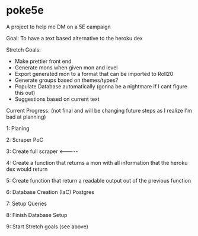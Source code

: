 # poke5e

A project to help me DM on a 5E campaign

Goal: To have a text based alternative to the heroku dex

Stretch Goals:

- Make prettier front end
- Generate mons when given mon and level
- Export generated mon to a format that can be imported to Roll20
- Generate groups based on themes/types?
- Populate Database automatically (gonna be a nightmare if I cant figure this out)
- Suggestions based on current text

Current Progress: (not final and will be changing future steps as I realize I'm bad at planning)

1: Planing

2: Scraper PoC 

3: Create full scraper <-----

4: Create a function that returns a mon with all information that the heroku dex would return

5: Create function that return a readable output out of the previous function

6: Database Creation (IaC) Postgres

7: Setup Queries

8: Finish Database Setup

9: Start Stretch goals (see above)
